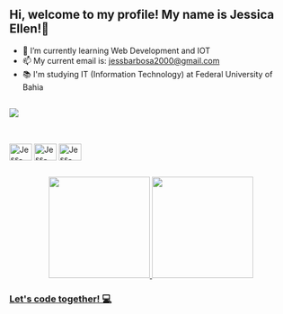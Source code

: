 ## Hi, welcome to my profile! My name is Jessica Ellen!👋

- 🌱 I’m currently learning Web Development and IOT
- 📫 My current email is: jessbarbosa2000@gmail.com
- 📚 I'm studying IT (Information Technology) at Federal University of Bahia

##
  <a href="https://www.linkedin.com/in/jessica-ellen-7456aa180/" target="_blank"><img src="https://img.shields.io/badge/-LinkedIn-%230077B5?style=for-the-badge&logo=linkedin&logoColor=white" target="_blank"></a> 
  </div>

##

<div style="display: inline_block"><br>
  <img align="center" alt="Jess-Arduino" height="30" width="40" src="https://cdn.jsdelivr.net/gh/devicons/devicon/icons/arduino/arduino-plain-wordmark.svg">
  <img align="center" alt="Jess-Cplusplus" height="30" width="40" src="https://cdn.jsdelivr.net/gh/devicons/devicon/icons/cplusplus/cplusplus-original.svg">
  <img align="center" alt="Jess-JAVA" height="30" width="40" src="https://cdn.jsdelivr.net/gh/devicons/devicon/icons/java/java-original-wordmark.svg">
</div>
  
  ##

<div align="center">
  <a href="https://github.com/JessB2000">
  <img height="180em" src="https://github-readme-stats.vercel.app/api?username=JessB2000&show_icons=true&theme=dark&include_all_commits=true&count_private=true"/>
  <img height="180em" src="https://github-readme-stats.vercel.app/api/top-langs/?username=JessB2000&layout=compact&langs_count=7&theme=dark"/>
</div>

### Let's code together! 💻


